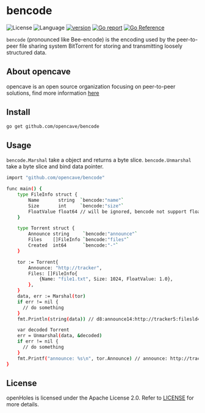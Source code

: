# bencode

![License](https://img.shields.io/badge/license-Apache2.0-green)
![Language](https://img.shields.io/badge/Language-Go-blue.svg)
[![version](https://img.shields.io/github/v/tag/opencave/bencode?label=release&color=blue)](https://github.com/opencave/bencode/releases)
[![Go report](https://goreportcard.com/badge/github.com/opencave/bencode)](https://goreportcard.com/report/github.com/opencave/bencode)
[![Go Reference](https://pkg.go.dev/badge/github.com/opencave/bencode.svg)](https://pkg.go.dev/github.com/opencave/bencode)

`bencode` (pronounced like Bee-encode) is the encoding used by the peer-to-peer file sharing system BitTorrent for storing and transmitting loosely structured data.

## About opencave

opencave is an open source organization focusing on peer-to-peer solutions, find more information [here](https://github.com/opencave)

## Install

```bash
go get github.com/opencave/bencode
```

## Usage

`bencode.Marshal` take a object and returns a byte slice.
`bencode.Unmarshal` take a byte slice and bind data pointer.

```bash
import "github.com/opencave/bencode"

func main() {
	type FileInfo struct {
		Name       string  `bencode:"name"`
		Size       int     `bencode:"size"`
		FloatValue float64 // will be ignored, bencode not support float64 datatype
	}

	type Torrent struct {
		Announce string     `bencode:"announce"`
		Files    []FileInfo `bencode:"files"`
		Created  int64      `bencode:"-"`
	}

	tor := Torrent{
		Announce: "http://tracker",
		Files: []FileInfo{
			{Name: "file1.txt", Size: 1024, FloatValue: 1.0},
		},
	}
	data, err := Marshal(tor)
	if err != nil {
	  // do something
	}
	fmt.Println(string(data)) // d8:announce14:http://tracker5:filesld4:name9:file1.txt4:sizei1024eeee

	var decoded Torrent
	err = Unmarshal(data, &decoded)
	if err != nil {
	  // do something
	}
	fmt.Printf("announce: %s\n", tor.Announce) // announce: http://tracker
}
```

## License

openHoles is licensed under the Apache License 2.0. Refer to [LICENSE](https://github.com/opencave/bencode/blob/main/LICENSE) for more details.
